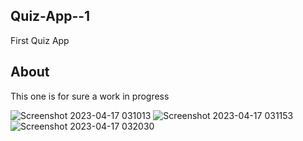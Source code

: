 ## Quiz-App--1
First Quiz App

## About
This one is for sure a work in progress






![Screenshot 2023-04-17 031013](https://user-images.githubusercontent.com/125165568/232417550-ea4f3a91-0614-4b72-8a1a-88f0c9bdc90c.png)
![Screenshot 2023-04-17 031153](https://user-images.githubusercontent.com/125165568/232417591-c59be322-d3b6-4088-919c-50554a4d69a7.png)
![Screenshot 2023-04-17 032030](https://user-images.githubusercontent.com/125165568/232417616-da1f4fd4-4cb0-4e07-a5fa-ef41ce24b585.png)
